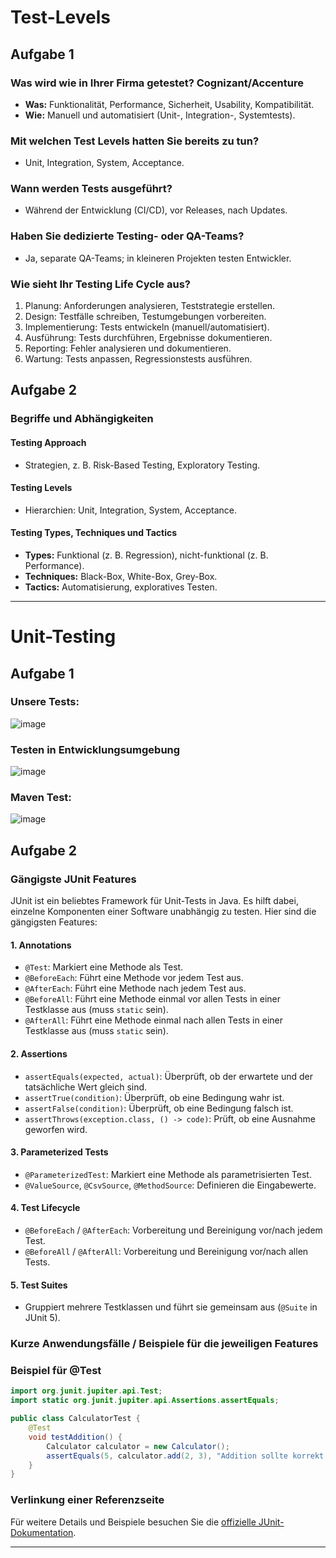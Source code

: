 # Test-Levels
## Aufgabe 1

### Was wird wie in Ihrer Firma getestet? Cognizant/Accenture
- **Was:** Funktionalität, Performance, Sicherheit, Usability, Kompatibilität.
- **Wie:** Manuell und automatisiert (Unit-, Integration-, Systemtests).

### Mit welchen Test Levels hatten Sie bereits zu tun?
- Unit, Integration, System, Acceptance.

### Wann werden Tests ausgeführt?
- Während der Entwicklung (CI/CD), vor Releases, nach Updates.

### Haben Sie dedizierte Testing- oder QA-Teams?
- Ja, separate QA-Teams; in kleineren Projekten testen Entwickler.

### Wie sieht Ihr Testing Life Cycle aus?
1. Planung: Anforderungen analysieren, Teststrategie erstellen.
2. Design: Testfälle schreiben, Testumgebungen vorbereiten.
3. Implementierung: Tests entwickeln (manuell/automatisiert).
4. Ausführung: Tests durchführen, Ergebnisse dokumentieren.
5. Reporting: Fehler analysieren und dokumentieren.
6. Wartung: Tests anpassen, Regressionstests ausführen.

## Aufgabe 2

### Begriffe und Abhängigkeiten

#### Testing Approach
- Strategien, z. B. Risk-Based Testing, Exploratory Testing.

#### Testing Levels
- Hierarchien: Unit, Integration, System, Acceptance.

#### Testing Types, Techniques und Tactics
- **Types:** Funktional (z. B. Regression), nicht-funktional (z. B. Performance).
- **Techniques:** Black-Box, White-Box, Grey-Box.
- **Tactics:** Automatisierung, exploratives Testen.


---

# Unit-Testing

## Aufgabe 1
### Unsere Tests:
![image](https://github.com/user-attachments/assets/cf5bea17-4436-4b46-b65e-062c58b42dc9)

### Testen in Entwicklungsumgebung
![image](https://github.com/user-attachments/assets/6725ebeb-a3d8-454d-92a3-78d0c0123a60)


### Maven Test:
![image](https://github.com/user-attachments/assets/a998b623-5ce7-4356-9e41-37994c2268c0)


## Aufgabe 2
### Gängigste JUnit Features
JUnit ist ein beliebtes Framework für Unit-Tests in Java. Es hilft dabei, einzelne Komponenten einer Software unabhängig zu testen. Hier sind die gängigsten Features:

#### 1. **Annotations**
- `@Test`: Markiert eine Methode als Test.
- `@BeforeEach`: Führt eine Methode vor jedem Test aus.
- `@AfterEach`: Führt eine Methode nach jedem Test aus.
- `@BeforeAll`: Führt eine Methode einmal vor allen Tests in einer Testklasse aus (muss `static` sein).
- `@AfterAll`: Führt eine Methode einmal nach allen Tests in einer Testklasse aus (muss `static` sein).

#### 2. **Assertions**
- `assertEquals(expected, actual)`: Überprüft, ob der erwartete und der tatsächliche Wert gleich sind.
- `assertTrue(condition)`: Überprüft, ob eine Bedingung wahr ist.
- `assertFalse(condition)`: Überprüft, ob eine Bedingung falsch ist.
- `assertThrows(exception.class, () -> code)`: Prüft, ob eine Ausnahme geworfen wird.

#### 3. **Parameterized Tests**
- `@ParameterizedTest`: Markiert eine Methode als parametrisierten Test.
- `@ValueSource`, `@CsvSource`, `@MethodSource`: Definieren die Eingabewerte.

#### 4. **Test Lifecycle**
- `@BeforeEach` / `@AfterEach`: Vorbereitung und Bereinigung vor/nach jedem Test.
- `@BeforeAll` / `@AfterAll`: Vorbereitung und Bereinigung vor/nach allen Tests.

#### 5. **Test Suites**
- Gruppiert mehrere Testklassen und führt sie gemeinsam aus (`@Suite` in JUnit 5).

### Kurze Anwendungsfälle / Beispiele für die jeweiligen Features

### Beispiel für @Test
```java
import org.junit.jupiter.api.Test;
import static org.junit.jupiter.api.Assertions.assertEquals;

public class CalculatorTest {
    @Test
    void testAddition() {
        Calculator calculator = new Calculator();
        assertEquals(5, calculator.add(2, 3), "Addition sollte korrekt sein");
    }
}

```

### Verlinkung einer Referenzseite
Für weitere Details und Beispiele besuchen Sie die [offizielle JUnit-Dokumentation](https://junit.org/junit5/docs/current/user-guide/).

---
